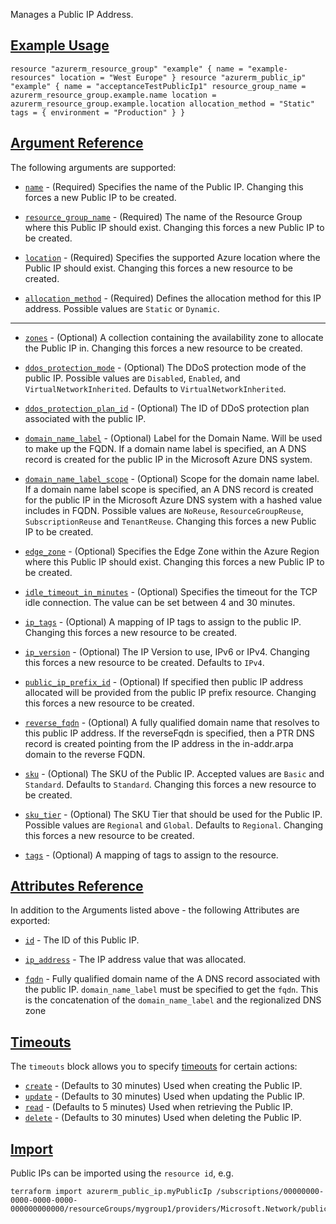 Manages a Public IP Address.

## [Example Usage](https://registry.terraform.io/providers/hashicorp/azurerm/latest/docs/resources/disk_encryption_set#example-usage)

```hcl
resource "azurerm_resource_group" "example" { name = "example-resources" location = "West Europe" } resource "azurerm_public_ip" "example" { name = "acceptanceTestPublicIp1" resource_group_name = azurerm_resource_group.example.name location = azurerm_resource_group.example.location allocation_method = "Static" tags = { environment = "Production" } }
```

## [Argument Reference](https://registry.terraform.io/providers/hashicorp/azurerm/latest/docs/resources/disk_encryption_set#argument-reference)

The following arguments are supported:

-   [`name`](https://registry.terraform.io/providers/hashicorp/azurerm/latest/docs/resources/disk_encryption_set#name-4) - (Required) Specifies the name of the Public IP. Changing this forces a new Public IP to be created.
    
-   [`resource_group_name`](https://registry.terraform.io/providers/hashicorp/azurerm/latest/docs/resources/disk_encryption_set#resource_group_name-3) - (Required) The name of the Resource Group where this Public IP should exist. Changing this forces a new Public IP to be created.
    
-   [`location`](https://registry.terraform.io/providers/hashicorp/azurerm/latest/docs/resources/disk_encryption_set#location-3) - (Required) Specifies the supported Azure location where the Public IP should exist. Changing this forces a new resource to be created.
    
-   [`allocation_method`](https://registry.terraform.io/providers/hashicorp/azurerm/latest/docs/resources/disk_encryption_set#allocation_method-1) - (Required) Defines the allocation method for this IP address. Possible values are `Static` or `Dynamic`.
    

___

-   [`zones`](https://registry.terraform.io/providers/hashicorp/azurerm/latest/docs/resources/disk_encryption_set#zones-2) - (Optional) A collection containing the availability zone to allocate the Public IP in. Changing this forces a new resource to be created.

-   [`ddos_protection_mode`](https://registry.terraform.io/providers/hashicorp/azurerm/latest/docs/resources/disk_encryption_set#ddos_protection_mode-1) - (Optional) The DDoS protection mode of the public IP. Possible values are `Disabled`, `Enabled`, and `VirtualNetworkInherited`. Defaults to `VirtualNetworkInherited`.
    
-   [`ddos_protection_plan_id`](https://registry.terraform.io/providers/hashicorp/azurerm/latest/docs/resources/disk_encryption_set#ddos_protection_plan_id-1) - (Optional) The ID of DDoS protection plan associated with the public IP.
    

-   [`domain_name_label`](https://registry.terraform.io/providers/hashicorp/azurerm/latest/docs/resources/disk_encryption_set#domain_name_label-1) - (Optional) Label for the Domain Name. Will be used to make up the FQDN. If a domain name label is specified, an A DNS record is created for the public IP in the Microsoft Azure DNS system.
    
-   [`domain_name_label_scope`](https://registry.terraform.io/providers/hashicorp/azurerm/latest/docs/resources/disk_encryption_set#domain_name_label_scope-1) - (Optional) Scope for the domain name label. If a domain name label scope is specified, an A DNS record is created for the public IP in the Microsoft Azure DNS system with a hashed value includes in FQDN. Possible values are `NoReuse`, `ResourceGroupReuse`, `SubscriptionReuse` and `TenantReuse`. Changing this forces a new Public IP to be created.
    
-   [`edge_zone`](https://registry.terraform.io/providers/hashicorp/azurerm/latest/docs/resources/disk_encryption_set#edge_zone-1) - (Optional) Specifies the Edge Zone within the Azure Region where this Public IP should exist. Changing this forces a new Public IP to be created.
    
-   [`idle_timeout_in_minutes`](https://registry.terraform.io/providers/hashicorp/azurerm/latest/docs/resources/disk_encryption_set#idle_timeout_in_minutes-1) - (Optional) Specifies the timeout for the TCP idle connection. The value can be set between 4 and 30 minutes.
    
-   [`ip_tags`](https://registry.terraform.io/providers/hashicorp/azurerm/latest/docs/resources/disk_encryption_set#ip_tags-1) - (Optional) A mapping of IP tags to assign to the public IP. Changing this forces a new resource to be created.
    

-   [`ip_version`](https://registry.terraform.io/providers/hashicorp/azurerm/latest/docs/resources/disk_encryption_set#ip_version-1) - (Optional) The IP Version to use, IPv6 or IPv4. Changing this forces a new resource to be created. Defaults to `IPv4`.

-   [`public_ip_prefix_id`](https://registry.terraform.io/providers/hashicorp/azurerm/latest/docs/resources/disk_encryption_set#public_ip_prefix_id-1) - (Optional) If specified then public IP address allocated will be provided from the public IP prefix resource. Changing this forces a new resource to be created.
    
-   [`reverse_fqdn`](https://registry.terraform.io/providers/hashicorp/azurerm/latest/docs/resources/disk_encryption_set#reverse_fqdn-1) - (Optional) A fully qualified domain name that resolves to this public IP address. If the reverseFqdn is specified, then a PTR DNS record is created pointing from the IP address in the in-addr.arpa domain to the reverse FQDN.
    
-   [`sku`](https://registry.terraform.io/providers/hashicorp/azurerm/latest/docs/resources/disk_encryption_set#sku-2) - (Optional) The SKU of the Public IP. Accepted values are `Basic` and `Standard`. Defaults to `Standard`. Changing this forces a new resource to be created.
    

-   [`sku_tier`](https://registry.terraform.io/providers/hashicorp/azurerm/latest/docs/resources/disk_encryption_set#sku_tier-1) - (Optional) The SKU Tier that should be used for the Public IP. Possible values are `Regional` and `Global`. Defaults to `Regional`. Changing this forces a new resource to be created.

-   [`tags`](https://registry.terraform.io/providers/hashicorp/azurerm/latest/docs/resources/disk_encryption_set#tags-3) - (Optional) A mapping of tags to assign to the resource.

## [Attributes Reference](https://registry.terraform.io/providers/hashicorp/azurerm/latest/docs/resources/disk_encryption_set#attributes-reference)

In addition to the Arguments listed above - the following Attributes are exported:

-   [`id`](https://registry.terraform.io/providers/hashicorp/azurerm/latest/docs/resources/disk_encryption_set#id-3) - The ID of this Public IP.
    
-   [`ip_address`](https://registry.terraform.io/providers/hashicorp/azurerm/latest/docs/resources/disk_encryption_set#ip_address-1) - The IP address value that was allocated.
    

-   [`fqdn`](https://registry.terraform.io/providers/hashicorp/azurerm/latest/docs/resources/disk_encryption_set#fqdn-1) - Fully qualified domain name of the A DNS record associated with the public IP. `domain_name_label` must be specified to get the `fqdn`. This is the concatenation of the `domain_name_label` and the regionalized DNS zone

## [Timeouts](https://registry.terraform.io/providers/hashicorp/azurerm/latest/docs/resources/disk_encryption_set#timeouts)

The `timeouts` block allows you to specify [timeouts](https://www.terraform.io/language/resources/syntax#operation-timeouts) for certain actions:

-   [`create`](https://registry.terraform.io/providers/hashicorp/azurerm/latest/docs/resources/disk_encryption_set#create-3) - (Defaults to 30 minutes) Used when creating the Public IP.
-   [`update`](https://registry.terraform.io/providers/hashicorp/azurerm/latest/docs/resources/disk_encryption_set#update-3) - (Defaults to 30 minutes) Used when updating the Public IP.
-   [`read`](https://registry.terraform.io/providers/hashicorp/azurerm/latest/docs/resources/disk_encryption_set#read-3) - (Defaults to 5 minutes) Used when retrieving the Public IP.
-   [`delete`](https://registry.terraform.io/providers/hashicorp/azurerm/latest/docs/resources/disk_encryption_set#delete-3) - (Defaults to 30 minutes) Used when deleting the Public IP.

## [Import](https://registry.terraform.io/providers/hashicorp/azurerm/latest/docs/resources/disk_encryption_set#import)

Public IPs can be imported using the `resource id`, e.g.

```shell
terraform import azurerm_public_ip.myPublicIp /subscriptions/00000000-0000-0000-0000-000000000000/resourceGroups/mygroup1/providers/Microsoft.Network/publicIPAddresses/myPublicIpAddress1
```